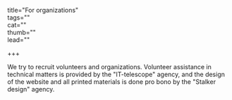 title="For organizations"  
tags=""  
cat=""  
thumb=""  
lead=""  

+++


We try to recruit volunteers and organizations. Volunteer assistance in technical matters is provided by the "IT-telescope" agency, and the design of the website and all printed materials is done pro bono by the "Stalker design" agency.
